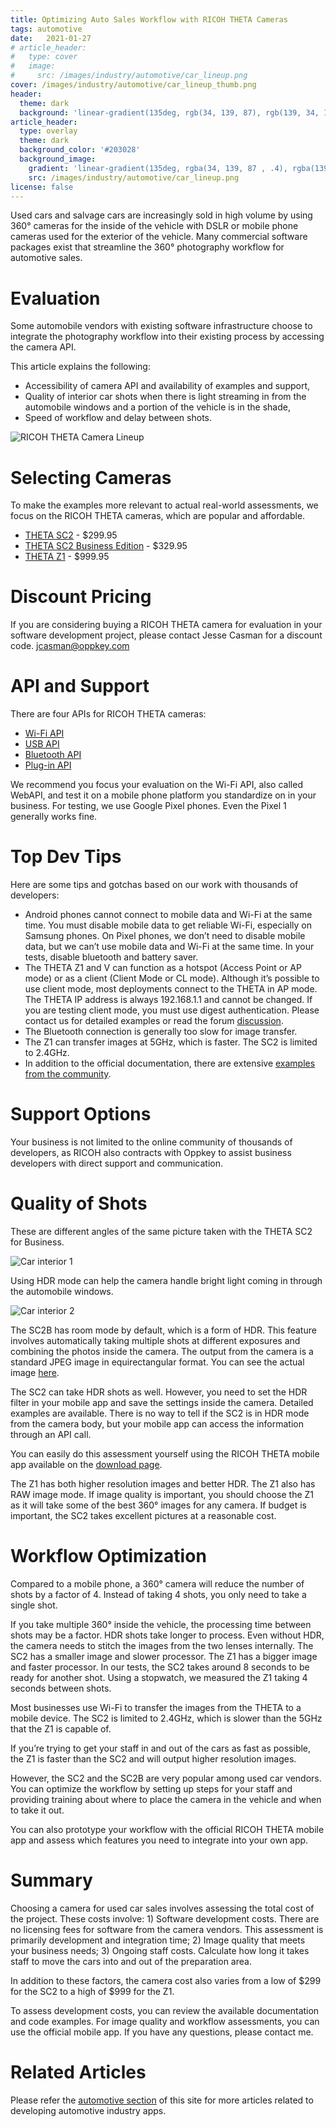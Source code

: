 ```yaml
---
title: Optimizing Auto Sales Workflow with RICOH THETA Cameras
tags: automotive
date:   2021-01-27 
# article_header:
#   type: cover
#   image:
#     src: /images/industry/automotive/car_lineup.png
cover: /images/industry/automotive/car_lineup_thumb.png
header:
  theme: dark
  background: 'linear-gradient(135deg, rgb(34, 139, 87), rgb(139, 34, 139))'
article_header:
  type: overlay
  theme: dark
  background_color: '#203028'
  background_image:
    gradient: 'linear-gradient(135deg, rgba(34, 139, 87 , .4), rgba(139, 34, 139, .4))'
    src: /images/industry/automotive/car_lineup.png
license: false
---
```


Used cars and salvage cars are increasingly sold in high volume by using 360° cameras for the inside of the vehicle with DSLR or mobile phone cameras used for the exterior of the vehicle.  Many commercial software packages exist that streamline the 360° photography workflow for automotive sales. 


# Evaluation 

Some automobile vendors with existing software infrastructure choose to integrate the photography workflow into their existing process by accessing the camera API.

This article explains the following:

* Accessibility of camera API and availability of examples and support,
* Quality of interior car shots when there is light streaming in from the automobile windows and a portion of the  vehicle is in the shade,
* Speed of workflow and delay between shots.

![RICOH THETA Camera Lineup](/webapi/images/camera/theta.png)

# Selecting Cameras

To make the examples more relevant to actual real-world assessments, we focus on the RICOH THETA cameras, which are popular and affordable. 

* [THETA SC2](https://us.ricoh-imaging.com/product/theta-sc2/) - $299.95
* [THETA SC2 Business Edition](https://us.ricoh-imaging.com/product/theta-sc2-b2b/) - $329.95
* [THETA Z1](https://us.ricoh-imaging.com/product/theta-z1/) - $999.95

# Discount Pricing

If you are considering buying a RICOH THETA camera for evaluation in your software development project, please contact Jesse Casman for a discount code. jcasman@oppkey.com

# API and Support

There are four APIs for RICOH THETA cameras:

* [Wi-Fi API](https://api.ricoh/docs/theta-web-api-v2.1/)
* [USB API](https://api.ricoh/docs/theta-usb-api/)
* [Bluetooth API](https://api.ricoh/docs/theta-ble-api/)
* [Plug-in API](https://api.ricoh/docs/theta-plugin/)

We recommend you focus your evaluation on the Wi-Fi API, also called WebAPI, and test it on a mobile phone platform you standardize on in your business. For testing, we use Google Pixel phones.  Even the Pixel 1 generally works fine.   

# Top Dev Tips

Here are some tips and gotchas based on our work with thousands of developers:

* Android phones cannot connect to mobile data and Wi-Fi at the same time.  You must disable mobile data to get reliable Wi-Fi, especially on Samsung phones. On Pixel phones, we don’t need to disable mobile data, but we can’t use mobile data and Wi-Fi at the same time.  In your tests, disable bluetooth and battery saver.  
* The THETA Z1 and V can function as a hotspot (Access Point or AP mode) or as a client (Client Mode or CL mode). Although it’s possible to use client mode, most deployments connect to the THETA in AP mode.  The THETA IP address is always 192.168.1.1 and cannot be changed.  If you are testing client mode, you must use digest authentication.  Please contact us for detailed examples or read the forum [discussion](https://community.theta360.guide/t/tip-developing-theta-client-mode-applications/2450/5?u=craig).
* The Bluetooth connection is generally too slow for image transfer.
* The Z1 can transfer images at 5GHz, which is faster.  The SC2 is limited to 2.4GHz.
* In addition to the official documentation, there are extensive [examples from the community](https://theta360.guide/special/sc2/).

# Support Options

Your business is not limited to the online community of thousands of developers, as RICOH also contracts with Oppkey to assist business developers with direct support and communication.

# Quality of Shots

These are different angles of the same picture taken with the THETA SC2 for Business.

![Car interior 1](/webapi/images/industry/automotive/interior_1.png)

Using HDR mode can help the camera handle bright light coming in through the automobile windows.

![Car interior 2](/webapi/images/industry/automotive/interior_2.png)

The SC2B has room mode by default, which is a form of HDR.  This feature involves automatically taking multiple shots at different exposures and combining the photos inside the camera.  The output from the camera is a standard JPEG image in equirectangular format.  You can see the actual image [here](https://theta360.com/s/sqOiVRxVv8wiSnYCo1abx23iC).

The SC2 can take HDR shots as well.  However, you need to set the HDR filter in your mobile app and save the settings inside the camera.  Detailed examples are available.  There is no way to tell if the SC2 is in HDR mode from the camera body, but your mobile app can access the information through an API call.

You can easily do this assessment yourself using the RICOH THETA mobile app available on the [download page](https://support.theta360.com/en/download/). 

The Z1 has both higher resolution images and better HDR.  The Z1 also has RAW image mode. If image quality is important, you should choose the Z1 as it will take some of the best 360° images for any camera.  If budget is important, the SC2 takes excellent pictures at a reasonable cost. 

# Workflow Optimization

Compared to a mobile phone, a 360° camera will reduce the number of shots by a factor of 4.  Instead of taking 4 shots, you only need to take a single shot.

If you take multiple 360° inside the vehicle, the processing time between shots may be a factor.  HDR shots take longer to process.  Even without HDR, the camera needs to stitch the images from the two lenses internally.  The SC2 has a smaller image and slower processor.  The Z1 has a bigger image and faster processor.  In our tests, the SC2 takes around 8 seconds to be ready for another shot.  Using a stopwatch, we measured the Z1 taking 4 seconds between shots.

Most businesses use Wi-Fi to transfer the images from the THETA to a mobile device.  The SC2 is limited to 2.4GHz, which is slower than the 5GHz that the Z1 is capable of.  

If you’re trying to get your staff in and out of the cars as fast as possible, the Z1 is faster than the SC2 and will output higher resolution images.

However, the SC2 and the SC2B are very popular among used car vendors.  You can optimize the workflow by setting up steps for your staff and providing training about where to place the camera in the vehicle and when to take it out.  

You can also prototype your workflow with the official RICOH THETA mobile app and assess which features you need to integrate into your own app. 

# Summary

Choosing a camera for used car sales involves assessing the total cost of the project.  These costs involve: 1) Software development costs.  There are no licensing fees for software from the camera vendors. This assessment is primarily development and integration time; 2) Image quality that meets your business needs; 3) Ongoing staff costs.  Calculate how long it takes staff to move the cars into and out of the preparation area.

In addition to these factors, the camera cost also varies from a low of $299 for the SC2 to a high of $999 for the Z1.

To assess development costs, you can review the available documentation and code examples. For image quality and workflow assessments, you can use the official mobile app.  If you have any questions, please contact me. 

# Related Articles

Please refer the 
[automotive section](http://localhost:4000/webapi/archive.html?tag=automotive) of this site for more articles related
to developing automotive industry apps.